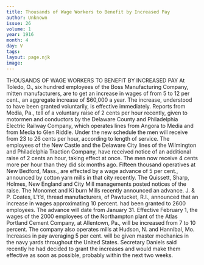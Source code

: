 ```yaml
---
title: Thousands of Wage Workers to Benefit by Increased Pay
author: Unknown
issue: 26
volume: 1
year: 1916
month: 4
day: V
tags:
layout: page.njk
image:
---
```

THOUSANDS OF WAGE WORKERS TO BENEFIT BY INCREASED PAY    At Toledo, O., six hundred employees of the Boss Manufacturing Company, mitten manufacturers, are to get an increase in wages of from 5 to 12 per cent., an aggregate increase of $60,000 a year. The increase, understood to have been granted voluntarily, is effective immediately.       Reports from Media, Pa., tell of a voluntary raise of 2 cents per hour recently, given to motormen and conductors by the Delaware County and Philadelphia Electric Railway Company, which operates lines from Angora to Media and from Media to Glen Riddle. Under the new schedule the men will receive from 23 to 26 cents per hour, according to length of service.       The employees of the New Castle and the Delaware City lines of the Wilmington and Philadelphia Traction Company, have received notice of an additional raise of 2 cents an hour, taking effect at once. The men now receive 4 cents more per hour than they did six months ago.       Fifteen thousand operatives at New Bedford, Mass., are effected by a wage advance of 5 per cent., announced by cotton yarn mills in that city recently. The Quissett, Sharp, Holmes, New England and City Mill managements posted notices of the raise. The Monomet and Ki burn Mills recently announced an advance.       J. & P. Coates, L’t’d, thread manufacturers, of Pawtucket, R.I., announced that an increase in wages approximating 10 percent. had been granted to 2600 employees. The advance will date from January 31.       Effective February 1, the wages of the 2000 employees of the Northampton plant of the Atlas Portland Cement Company, at Allentown, Pa., will be increased from 7 to 10 percent. The company also operates mills at Hudson, N. and Hannibal, Mo.      Increases in pay averaging 5 per cent. will be given master mechanics in the navy yards throughout the United States. Secretary Daniels said recently he had decided to grant the increases and would make them effective as soon as possible, probably within the next two weeks. 




